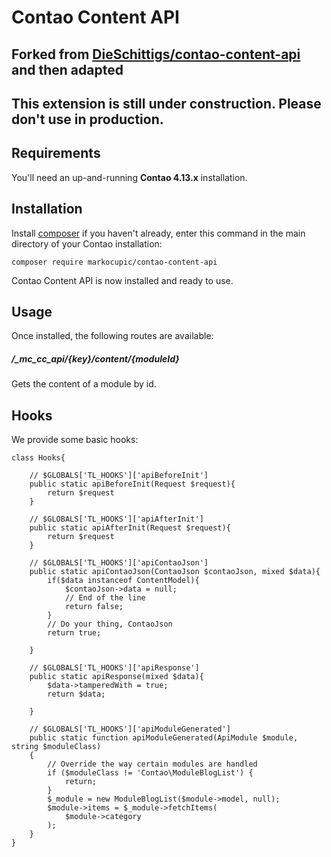 # Contao Content API
## Forked from [DieSchittigs/contao-content-api](https://github.com/DieSchittigs/contao-content-api-bundle) and then adapted
## This extension is still under construction. Please don't use in production.


## Requirements
You'll need an up-and-running **Contao 4.13.x** installation.

## Installation
Install [composer](https://getcomposer.org) if you haven't already,
enter this command in the main directory of your Contao installation:

    composer require markocupic/contao-content-api

Contao Content API is now installed and ready to use.

## Usage

Once installed, the following routes are available:

##### /_mc_cc_api/{key}/content/{moduleId}

Gets the content of a module by id.

## Hooks

We provide some basic hooks:

```
class Hooks{

    // $GLOBALS['TL_HOOKS']['apiBeforeInit']
    public static apiBeforeInit(Request $request){
        return $request
    }

    // $GLOBALS['TL_HOOKS']['apiAfterInit']
    public static apiAfterInit(Request $request){
        return $request
    }

    // $GLOBALS['TL_HOOKS']['apiContaoJson']
    public static apiContaoJson(ContaoJson $contaoJson, mixed $data){
        if($data instanceof ContentModel){
            $contaoJson->data = null;
            // End of the line
            return false;
        }
        // Do your thing, ContaoJson
        return true;

    }

    // $GLOBALS['TL_HOOKS']['apiResponse']
    public static apiResponse(mixed $data){
        $data->tamperedWith = true;
        return $data;

    }

    // $GLOBALS['TL_HOOKS']['apiModuleGenerated']
    public static function apiModuleGenerated(ApiModule $module, string $moduleClass)
    {
        // Override the way certain modules are handled
        if ($moduleClass != 'Contao\ModuleBlogList') {
            return;
        }
        $_module = new ModuleBlogList($module->model, null);
        $module->items = $_module->fetchItems(
            $module->category
        );
    }
}
```

